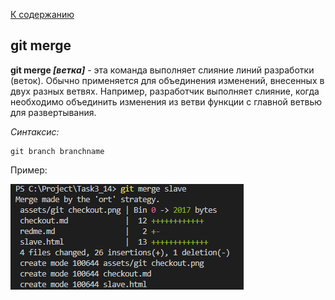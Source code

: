 [К содержанию](./redme.md)
## git merge
**git merge *[ветка]*** - эта команда выполняет слияние линий разработки (веток). Обычно применяется для объединения изменений, внесенных в двух разных ветвях. Например, разработчик выполняет слияние, когда необходимо объединить изменения из ветви функции с главной ветвью для развертывания.

_Синтаксис:_
```
git branch branchname
```

Пример:

![git merge.png](./assets/git%20merge.png)